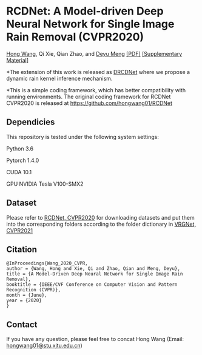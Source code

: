 # RCDNet: A Model-driven Deep Neural Network  for Single Image Rain Removal (CVPR2020)
 
[Hong Wang](https://hongwang01.github.io/), Qi Xie, Qian Zhao, and [Deyu Meng](http://gr.xjtu.edu.cn/web/dymeng) [[PDF]](http://openaccess.thecvf.com/content_CVPR_2020/papers/Wang_A_Model-Driven_Deep_Neural_Network_for_Single_Image_Rain_Removal_CVPR_2020_paper.pdf) [[Supplementary Material]](http://openaccess.thecvf.com/content_CVPR_2020/supplemental/Wang_A_Model-Driven_Deep_CVPR_2020_supplemental.pdf) 

*The extension of this work is released as [DRCDNet](https://github.com/hongwang01/DRCDNet) where we propose a dynamic rain kernel inference mechanism.

*This is a simple coding framework, which has better compatibility with running environments. The original coding framework for RCDNet CVPR2020 is released at https://github.com/hongwang01/RCDNet


## Dependicies

This repository is tested under the following system settings:

Python 3.6

Pytorch 1.4.0

CUDA 10.1

GPU NVIDIA Tesla V100-SMX2


## Dataset 
Please refer to [RCDNet, CVPR2020](https://github.com/hongwang01/RCDNet) for downloading datasets and put them into the corresponding folders according to the folder dictionary in [VRGNet, CVPR2021](https://github.com/hongwang01/VRGNet)


## Citation
```
@InProceedings{Wang_2020_CVPR,  
author = {Wang, Hong and Xie, Qi and Zhao, Qian and Meng, Deyu},  
title = {A Model-Driven Deep Neural Network for Single Image Rain Removal},  
booktitle = {IEEE/CVF Conference on Computer Vision and Pattern Recognition (CVPR)},  
month = {June},  
year = {2020}  
}
```

## Contact
If you have any question, please feel free to concat Hong Wang (Email: hongwang01@stu.xjtu.edu.cn)
